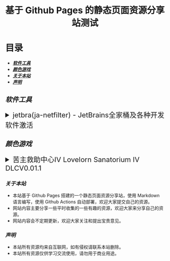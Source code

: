 
<div align="center">
  <h1> 基于 Github Pages 的静态页面资源分享站测试 </h1>
</div>

# 目录

- [***软件工具***](#软件工具)
- [***颜色游戏***](#颜色游戏)
- [***关于本站***](#关于本站)
- [***声明***](#声明)

## ***软件工具***

<details>
  <summary style="font-size:22px;">jetbra(ja-netfilter) - JetBrains全家桶及各种开发软件激活</summary>

  - [x] ***资源名称***：*jetbra(ja-netfilter)*
  - [x] ***资源版本***：*8.0.1*
  - [x] ***资源链接***：*[jetbra在线状态](https://3.jetbra.in)*
  - [x] ***资源链接***：*[在线获取组织激活码](https://hardbin.com/ipfs/bafybeih65no5dklpqfe346wyeiak6wzemv5d7z2ya7nssdgwdz4xrmdu6i)*
  - [x] ***资源链接***：*[仅下载jetbra工具](https://hardbin.com/ipfs/bafybeih65no5dklpqfe346wyeiak6wzemv5d7z2ya7nssdgwdz4xrmdu6i/files/jetbra-8f6785eac5e6e7e8b20e6174dd28bb19d8da7550.zip)*
  - [x] ***下载密码***：*无*
  - [x] ***解压密码***：*无*
  - [x] ***最后测试***：*2024/7/7*
  - [x] ***最后状态***：*可用*
  - [x] ***资源简介***：<br>
      *jetbra(ja-netfilter)是JetBrains全家桶的激活工具，可以激活JetBrains全家桶的各种开发软件，包括IntelliJ IDEA、PyCharm、GoLand、DataGrip、PhpStorm、WebStorm、RubyMine、Rider、AppCode、CLion、ReSharper、DataSpell、MPS、Android Studio等。*
  - [x] ***使用方法***：*使用jetbra中的scrpit文件夹下的vbs脚本，执行完毕后启动任意jetbrains全家桶软件并输入激活码*
  - [x] ***资源类型***：*软件工具*
  - [x] ***资源格式***：*zip*
  - [x] ***资源大小***：*&lt; 168kb*

</details>

## ***颜色游戏***

<details>
  <summary style="font-size:22px;">苦主救助中心Ⅳ Lovelorn Sanatorium Ⅳ DLCV0.01.1</summary>

  - [x] ***资源名称***：*苦主救助中心Ⅳ Lovelorn Sanatorium Ⅳ DLCV0.01.1*
  - [x] ***资源版本***：*v0.01.1 测试版*
  - [x] ***资源链接***：*[苦主救助中心Ⅳ Lovelorn Sanatorium Ⅳ DLCV0.01.1](https://kooink.top/wp-content/uploads/2024/04/K-0202.7z)*
  - [x] ***下载密码***：*无*
  - [x] ***解压密码***：*快意库-kooink.com*
  - [x] ***最后测试***：*2024/7/8*
  - [x] ***最后状态***：*可用*
  - [x] ***资源简介***：<br>
      *这是一个恶搞剧情解谜游戏，点击对话推进剧情，游戏中设置许多解谜关卡，可以通过探索寻找道具，根据游戏提示物品解开谜题。
      游戏延续苦主救助中心3的游戏设定和玩法。<br>
      新游戏的故事讲述主角张吉继续未委托人寻找关键道具手机的故事。游戏具有多条主线，而所有的主线都汇聚于手机这条主线上线，接下来所有的角色又会产生什么样新的羁绊呢？主角又会如何解决这些问题，以及这一次又是谁在背后捣鬼呢？敬请期待！<br>
      游戏采用动态漫画的演出方式，画面丰富，玩法简单，配合小游戏解谜玩法，整体故事剧情诙谐幽默，包含许多时下流行热梗，如果你熟知网络文化将会更喜欢这个系列的作品。*
  - [x] ***使用方法***：*下载并安装游戏，在游戏中选择“开始游戏”即可*
  - [x] ***资源类型***：*游戏*
  - [x] ***资源格式***：*zip*
  - [x] ***资源大小***：*&lt; 1.22GB*

</details>


### ***关于本站***

- 本站基于 Github Pages 搭建的一个静态页面资源分享站，使用 Markdown 语言编写，使用 Github Actions 自动部署，欢迎大家提交自己的资源。
- 网站内容主要分享一些平时收集的一些有趣的资源，欢迎大家来分享自己的资源。
- 网站内容会不定期更新，欢迎大家关注和提出宝贵意见。

### ***声明***

- 本站所有资源均来自互联网，如有侵权请联系本站删除。
- 本站所有资源仅供学习交流使用，请勿用于商业用途。
